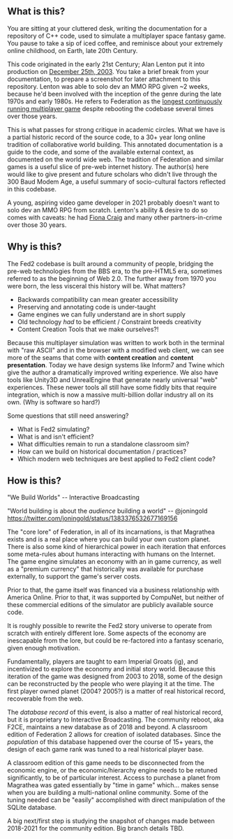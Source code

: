 What is this?
-------------

You are sitting at your cluttered desk, writing the documentation for
a repository of C++ code, used to simulate a multiplayer space fantasy
game. You pause to take a sip of iced coffee, and reminisce about your
extremely online childhood, on Earth, late 20th Century.

This code originated in the early 21st Century; Alan Lenton put it into
production on [December 25th, 2003](https://www.ibgames.net/fed2/info/notes/10.html).
You take a brief break from your documentation, to prepare a screenshot
for later attachment to this repository. Lenton was able to solo dev an
MMO RPG given ~2 weeks, because he'd been involved with the inception of
the genre during the late 1970s and early 1980s. He refers to Federation
as the [longest continuously running multiplayer game](https://www.ibgames.net/alan/)
despite rebooting the codebase several times over those years.

This is what passes for strong critique in academic circles. What we
have is a partial historic record of the source code, to a 30+ year
long online tradition of collaborative world building. This annotated
documentation is a guide to the code, and some of the available external
context, as documented on the world wide web. The tradition of Federation
and similar games is a useful slice of pre-web internet history. The
author(s) here would like to give present and future scholars who didn't
live through the 300 Baud Modem Age, a useful summary of socio-cultural
factors reflected in this codebase.

A young, aspiring video game developer in 2021 probably doesn't want
to solo dev an MMO RPG from scratch. Lenton's ability & desire to do
so comes with caveats: he had [Fiona Craig](http://www.ibgames.net/fi/me.html)
and many other partners-in-crime over those 30 years.

Why is this?
------------
The Fed2 codebase is built around a community of people, bridging the
pre-web technologies from the BBS era, to the pre-HTML5 era, sometimes
referred to as the beginning of Web 2.0. The further away from 1970 you
were born, the less visceral this history will be. What matters?

* Backwards compatibility can mean greater accessibility
* Preserving and annotating code is under-taught
* Game engines we can fully understand are in short supply
* Old technology _had_ to be efficient / Constraint breeds creativity
* Content Creation Tools that we make ourselves?!

Because this multiplayer simulation was written to work both in the
terminal with "raw ASCII" and in the browser with a modified web client,
we can see more of the seams that come with **content creation** and
**content presentation**. Today we have design systems like Inform7 and
Twine which give the author a dramatically improved writing experience.
We also have tools like Unity3D and UnrealEngine that generate nearly
universal "web" experiences. These newer tools all still have some fiddly
bits that require integration, which is now a massive multi-billion
dollar industry all on its own. (Why is software so hard?)

Some questions that still need answering?
* What is Fed2 simulating?
* What is and isn't efficient?
* What difficulties remain to run a standalone classroom sim?
* How can we build on historical documentation / practices?
* Which modern web techniques are best applied to Fed2 client code?

How is this?
------------
"We Build Worlds" -- Interactive Broadcasting

"World building is about the _audience_ building a world" -- @joningold
https://twitter.com/joningold/status/1383376532677169156

The "core lore" of Federation, in all of its incarnations, is that
Magrathea exists and is a real place where you can build your own
custom planet. There is also some kind of hierarchical power in each
iteration that enforces some meta-rules about humans interacting with
humans on the Internet. The game engine simulates an economy with an in
game currency, as well as a "premium currency" that historically was
available for purchase externally, to support the game's server costs.

Prior to that, the game itself was financed via a business relationship
with America Online. Prior to that, it was supported by CompuNet, but
neither of these commercial editions of the simulator are publicly
available source code.

It is roughly possible to rewrite the Fed2 story universe to operate
from scratch with entirely different lore. Some aspects of the economy
are inescapable from the lore, but could be re-factored into a fantasy
scenario, given enough motivation.

Fundamentally, players are taught to earn Imperial Groats (ig), and
incentivized to explore the economy and initial story world. Because
this iteration of the game was designed from 2003 to 2018, some of the
design can be reconstructed by the people who were playing it at the
time. The first player owned planet (2004? 2005?) is a matter of real
historical record, recoverable from the web.

The *database record* of this event, is also a matter of real historical
record, but it is proprietary to Interactive Broadcasting. The community
reboot, aka F2CE, maintains a new database as of 2018 and beyond. A
classroom edition of Federation 2 allows for creation of isolated
databases. Since the *population* of this database happened over the
course of 15+ years, the design of each game rank was tuned to a real
historical player base.

A classroom edition of this game needs to be disconnected from the
economic engine, or the economic/hierarchy engine needs to be retuned
significantly, to be of particular interest. Access to purchase a planet
from Magrathea was gated essentially by "time in game" which... makes
sense when you are building a multi-national online community. Some of
the tuning needed can be "easily" accomplished with direct manipulation
of the SQLite database.

A big next/first step is studying the snapshot of changes made between
2018-2021 for the community edition. Big branch details TBD.
